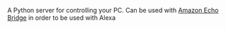 
A Python server for controlling your PC. Can be used with [Amazon Echo Bridge](https://github.com/armzilla/amazon-echo-ha-bridge) in order to be used with Alexa
